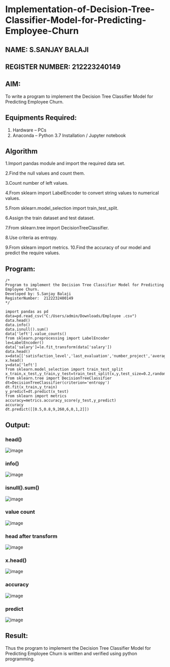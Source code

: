 # Implementation-of-Decision-Tree-Classifier-Model-for-Predicting-Employee-Churn
## NAME: S.SANJAY BALAJI
## REGISTER NUMBER: 212223240149
## AIM:
To write a program to implement the Decision Tree Classifier Model for Predicting Employee Churn.

## Equipments Required:
1. Hardware – PCs
2. Anaconda – Python 3.7 Installation / Jupyter notebook

## Algorithm
1.Import pandas module and import the required data set.

2.Find the null values and count them.

3.Count number of left values.

4.From sklearn import LabelEncoder to convert string values to numerical values.

5.From sklearn.model_selection import train_test_split.

6.Assign the train dataset and test dataset.

7.From sklearn.tree import DecisionTreeClassifier.

8.Use criteria as entropy.

9.From sklearn import metrics. 10.Find the accuracy of our model and predict the require values.
## Program:
```
/*
Program to implement the Decision Tree Classifier Model for Predicting Employee Churn.
Developed by: S.Sanjay Balaji
RegisterNumber:  2122232400149
*/
```
```
import pandas as pd
data=pd.read_csv("C:/Users/admin/Downloads/Employee .csv")
data.head()
data.info()
data.isnull().sum()
data['left'].value_counts()
from sklearn.preprocessing import LabelEncoder
le=LabelEncoder()
data['salary']=le.fit_transform(data['salary'])
data.head()
x=data[['satisfaction_level','last_evaluation','number_project','average_montly_hours','time_spend_company','Work_accident','promotion_last_5years','salary']]
x.head()
y=data['left']
from sklearn.model_selection import train_test_split
x_train,x_test,y_train,y_test=train_test_split(x,y,test_size=0.2,random_state=100)
from sklearn.tree import DecisionTreeClassifier
dt=DecisionTreeClassifier(criterion='entropy')
dt.fit(x_train,y_train)
y_predict=dt.predict(x_test)
from sklearn import metrics
accuracy=metrics.accuracy_score(y_test,y_predict)
accuracy
dt.predict([[0.5,0.8,9,260,6,0,1,2]])
``` 
## Output:
### head()
![image](https://github.com/SanjayBalaji0/Implementation-of-Decision-Tree-Classifier-Model-for-Predicting-Employee-Churn/assets/145533553/5e01e860-7b5f-4cc7-9ef7-85dc42ae12b4)
### info()
![image](https://github.com/SanjayBalaji0/Implementation-of-Decision-Tree-Classifier-Model-for-Predicting-Employee-Churn/assets/145533553/6c5cec2d-9217-4476-9b5f-b7952fdbc45a)
### isnull().sum()
![image](https://github.com/SanjayBalaji0/Implementation-of-Decision-Tree-Classifier-Model-for-Predicting-Employee-Churn/assets/145533553/06439654-7ed0-4631-846a-465bde883f6e)
### value count
![image](https://github.com/SanjayBalaji0/Implementation-of-Decision-Tree-Classifier-Model-for-Predicting-Employee-Churn/assets/145533553/3b0430a4-8b3d-4543-a7df-d61bb45af776)
### head after transform
![image](https://github.com/SanjayBalaji0/Implementation-of-Decision-Tree-Classifier-Model-for-Predicting-Employee-Churn/assets/145533553/22a2ace5-bae1-4269-aef0-ff5ea36d6e2e)
### x.head()
![image](https://github.com/SanjayBalaji0/Implementation-of-Decision-Tree-Classifier-Model-for-Predicting-Employee-Churn/assets/145533553/9db305ef-438a-4744-a2ea-e91672e2e44f)
### accuracy
![image](https://github.com/SanjayBalaji0/Implementation-of-Decision-Tree-Classifier-Model-for-Predicting-Employee-Churn/assets/145533553/c0941cd7-26be-4727-aa30-b8bd723383ab)
### predict
![image](https://github.com/SanjayBalaji0/Implementation-of-Decision-Tree-Classifier-Model-for-Predicting-Employee-Churn/assets/145533553/1d914af0-6362-4781-85f9-08b7c27559bf)


## Result:
Thus the program to implement the  Decision Tree Classifier Model for Predicting Employee Churn is written and verified using python programming.
